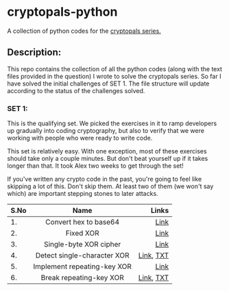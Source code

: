 # cryptopals-python
A collection of python codes for the [cryptopals series.](https://cryptopals.com/)

## Description:
  This repo contains the collection of all the python codes (along with the text files provided in the question) I wrote to solve the cryptopals series.
  So far I have solved the initial challenges of SET 1. The file structure will update according to the status of the challenges solved.
  
  
### SET 1:
This is the qualifying set. We picked the exercises in it to ramp developers up gradually into coding cryptography, but also to verify that we were working with people who were ready to write code.

This set is relatively easy. With one exception, most of these exercises should take only a couple minutes. But don't beat yourself up if it takes longer than that. It took Alex two weeks to get through the set!

If you've written any crypto code in the past, you're going to feel like skipping a lot of this. Don't skip them. At least two of them (we won't say which) are important stepping stones to later attacks. 

  | S.No | Name | Links |
  |:---|:------------------------------:|----------:|
  | 1.| Convert hex to base64 | [Link](https://github.com/samsepi0x0/cryptopals-python/blob/main/SET_1/code1.py) |
  | 2.| Fixed XOR | [Link](https://github.com/samsepi0x0/cryptopals-python/blob/main/SET_1/code2.py) |
  | 3.| Single-byte XOR cipher | [Link](https://github.com/samsepi0x0/cryptopals-python/blob/main/SET_1/code3.py) |
  | 4.| Detect single-character XOR | [Link](https://github.com/samsepi0x0/cryptopals-python/blob/main/SET_1/code4.py), [TXT](https://github.co/samsepi0x0/cryptopals-python/blob/main/SET_1/4.txt) |
  | 5.| Implement repeating-key XOR | [Link](https://github.com/samsepi0x0/cryptopals-python/blob/main/SET_1/code5.py) |
  | 6.| Break repeating-key XOR | [Link](https://github.com/samsepi0x0/cryptopals-python/blob/main/SET_1/code6.py), [TXT](https://github.com/samsepi0x0/cryptopals-python/blob/main/SET_1/6.txt) |
